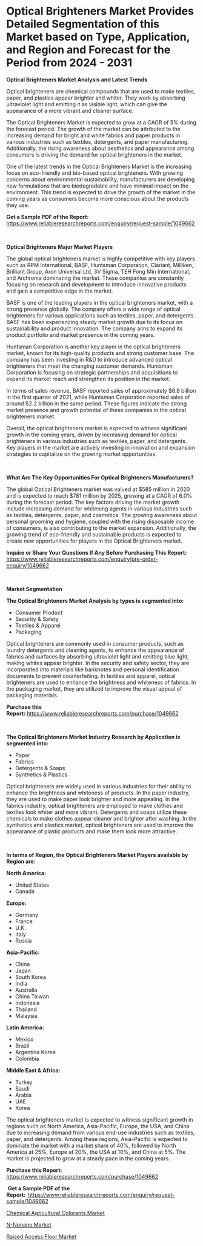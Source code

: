 <p><h1>Optical Brighteners Market Provides Detailed Segmentation of this Market based on Type, Application, and Region and Forecast for the Period from 2024 - 2031</h1></p><p><strong>Optical Brighteners Market Analysis and Latest Trends</strong></p>
<p><p>Optical brighteners are chemical compounds that are used to make textiles, paper, and plastics appear brighter and whiter. They work by absorbing ultraviolet light and emitting it as visible light, which can give the appearance of a more vibrant and cleaner surface.</p><p>The Optical Brighteners Market is expected to grow at a CAGR of 5% during the forecast period. The growth of the market can be attributed to the increasing demand for bright and white fabrics and paper products in various industries such as textiles, detergents, and paper manufacturing. Additionally, the rising awareness about aesthetics and appearance among consumers is driving the demand for optical brighteners in the market.</p><p>One of the latest trends in the Optical Brighteners Market is the increasing focus on eco-friendly and bio-based optical brighteners. With growing concerns about environmental sustainability, manufacturers are developing new formulations that are biodegradable and have minimal impact on the environment. This trend is expected to drive the growth of the market in the coming years as consumers become more conscious about the products they use.</p></p>
<p><strong>Get a Sample PDF of the Report:&nbsp;</strong> <a href="https://www.reliableresearchreports.com/enquiry/request-sample/1049662">https://www.reliableresearchreports.com/enquiry/request-sample/1049662</a></p>
<p>&nbsp;</p>
<p><strong>Optical Brighteners Major Market Players</strong></p>
<p><p>The global optical brighteners market is highly competitive with key players such as RPM International, BASF, Huntsman Corporation, Clariant, Milliken, Brilliant Group, Aron Universal Ltd, 3V Sigma, TEH Fong Min International, and Archroma dominating the market. These companies are constantly focusing on research and development to introduce innovative products and gain a competitive edge in the market.</p><p>BASF is one of the leading players in the optical brighteners market, with a strong presence globally. The company offers a wide range of optical brighteners for various applications such as textiles, paper, and detergents. BASF has been experiencing steady market growth due to its focus on sustainability and product innovation. The company aims to expand its product portfolio and market presence in the coming years.</p><p>Huntsman Corporation is another key player in the optical brighteners market, known for its high-quality products and strong customer base. The company has been investing in R&D to introduce advanced optical brighteners that meet the changing customer demands. Huntsman Corporation is focusing on strategic partnerships and acquisitions to expand its market reach and strengthen its position in the market.</p><p>In terms of sales revenue, BASF reported sales of approximately $6.8 billion in the first quarter of 2021, while Huntsman Corporation reported sales of around $2.2 billion in the same period. These figures indicate the strong market presence and growth potential of these companies in the optical brighteners market.</p><p>Overall, the optical brighteners market is expected to witness significant growth in the coming years, driven by increasing demand for optical brighteners in various industries such as textiles, paper, and detergents. Key players in the market are actively investing in innovation and expansion strategies to capitalize on the growing market opportunities.</p></p>
<p>&nbsp;</p>
<p><strong>What Are The Key Opportunities For Optical Brighteners Manufacturers?</strong></p>
<p><p>The global Optical Brighteners market was valued at $585 million in 2020 and is expected to reach $781 million by 2025, growing at a CAGR of 6.0% during the forecast period. The key factors driving the market growth include increasing demand for whitening agents in various industries such as textiles, detergents, paper, and cosmetics. The growing awareness about personal grooming and hygiene, coupled with the rising disposable income of consumers, is also contributing to the market expansion. Additionally, the growing trend of eco-friendly and sustainable products is expected to create new opportunities for players in the Optical Brighteners market.</p></p>
<p><strong>Inquire or Share Your Questions If Any Before Purchasing This Report:</strong> <a href="https://www.reliableresearchreports.com/enquiry/pre-order-enquiry/1049662">https://www.reliableresearchreports.com/enquiry/pre-order-enquiry/1049662</a></p>
<p>&nbsp;</p>
<p><strong>Market Segmentation</strong></p>
<p><strong>The Optical Brighteners Market Analysis by types is segmented into:</strong></p>
<p><ul><li>Consumer Product</li><li>Security & Safety</li><li>Textiles & Apparel</li><li>Packaging</li></ul></p>
<p><p>Optical brighteners are commonly used in consumer products, such as laundry detergents and cleaning agents, to enhance the appearance of fabrics and surfaces by absorbing ultraviolet light and emitting blue light, making whites appear brighter. In the security and safety sector, they are incorporated into materials like banknotes and personal identification documents to prevent counterfeiting. In textiles and apparel, optical brighteners are used to enhance the brightness and whiteness of fabrics. In the packaging market, they are utilized to improve the visual appeal of packaging materials.</p></p>
<p><strong>Purchase this Report:&nbsp;</strong><a href="https://www.reliableresearchreports.com/purchase/1049662">https://www.reliableresearchreports.com/purchase/1049662</a></p>
<p>&nbsp;</p>
<p><strong>The Optical Brighteners Market Industry Research by Application is segmented into:</strong></p>
<p><ul><li>Paper</li><li>Fabrics</li><li>Detergents & Soaps</li><li>Synthetics & Plastics</li></ul></p>
<p><p>Optical brighteners are widely used in various industries for their ability to enhance the brightness and whiteness of products. In the paper industry, they are used to make paper look brighter and more appealing. In the fabrics industry, optical brighteners are employed to make clothes and textiles look whiter and more vibrant. Detergents and soaps utilize these chemicals to make clothes appear cleaner and brighter after washing. In the synthetics and plastics market, optical brighteners are used to improve the appearance of plastic products and make them look more attractive.</p></p>
<p>&nbsp;</p>
<p><strong>In terms of Region, the Optical Brighteners Market Players available by Region are:</strong></p>
<p>
    <p> <strong> North America: </strong>
        <ul>
            <li>United States</li>
            <li>Canada</li>
        </ul>
        </p> 
    <p> <strong> Europe: </strong>
        <ul>
            <li>Germany</li>
            <li>France</li>
            <li>U.K.</li>
            <li>Italy</li>
            <li>Russia</li>
        </ul>
        </p> 
    <p> <strong> Asia-Pacific: </strong>
        <ul>
            <li>China</li>
            <li>Japan</li>
            <li>South Korea</li>
            <li>India</li>
            <li>Australia</li>
            <li>China Taiwan</li>
            <li>Indonesia</li>
            <li>Thailand</li>
            <li>Malaysia</li>
        </ul>
        </p> 
    <p> <strong> Latin America: </strong>
        <ul>
            <li>Mexico</li>
            <li>Brazil</li>
            <li>Argentina Korea</li>
            <li>Colombia</li>
        </ul>
        </p> 
    <p> <strong> Middle East & Africa: </strong>
        <ul>
            <li>Turkey</li>
            <li>Saudi</li>
            <li>Arabia</li>
            <li>UAE</li>
            <li>Korea</li>
        </ul>
    </p>
    </p>
<p><p>The optical brighteners market is expected to witness significant growth in regions such as North America, Asia-Pacific, Europe, the USA, and China due to increasing demand from various end-use industries such as textiles, paper, and detergents. Among these regions, Asia-Pacific is expected to dominate the market with a market share of 40%, followed by North America at 25%, Europe at 20%, the USA at 10%, and China at 5%. The market is projected to grow at a steady pace in the coming years.</p></p>
<p><strong>Purchase this Report: </strong><a href="https://www.reliableresearchreports.com/purchase/1049662">https://www.reliableresearchreports.com/purchase/1049662</a></p>
<p>&nbsp;<strong>Get a Sample PDF of the Report:&nbsp;&nbsp;</strong><a href="https://www.reliableresearchreports.com/enquiry/request-sample/1049662">https://www.reliableresearchreports.com/enquiry/request-sample/1049662</a></p>
<p><strong></strong></p>
<p><p><a href="https://view.publitas.com/reportprime-1/chemical-agricultural-colorants-market-with-the-goal-of-estimating-the-market-size-and-future-growth-potential-of-various-market-segments-based-on-component-applications-end-user-and-region/">Chemical Agricultural Colorants Market</a></p><p><a href="https://view.publitas.com/reportprime-1/n-nonane-market-research-report-the-key-to-successful-business-strategy-forecasted-for-period-from-2023-2030/">N-Nonane Market</a></p><p><a href="https://view.publitas.com/reportprime-1/raised-access-floor-market-size-reflecting-a-forecast-till-2030-market-by-type-by-application-and-by-geography/">Raised Access Floor Market</a></p></p>